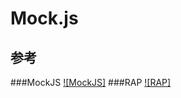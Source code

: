 # Mock.js

## 参考
###MockJS
[![MockJS]](https://github.com/nuysoft/Mock/tree/refactoring)
###RAP
[![RAP]](https://github.com/thx/RAP)
